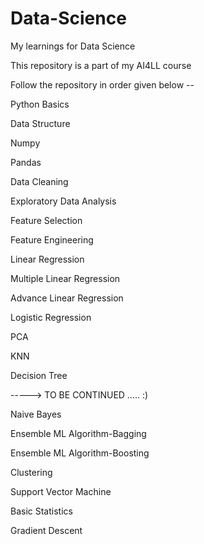 # Data-Science
My learnings for Data Science

This repository is a part of my AI4LL course

Follow the repository in order given below --


Python Basics

Data Structure

Numpy

Pandas

Data Cleaning

Exploratory Data Analysis

Feature Selection

Feature Engineering

Linear Regression

Multiple Linear Regression

Advance Linear Regression

Logistic Regression

PCA

KNN

Decision Tree

----->  TO BE CONTINUED ..... :)

Naive Bayes

Ensemble ML Algorithm-Bagging

Ensemble ML Algorithm-Boosting

Clustering

Support Vector Machine

Basic Statistics

Gradient Descent





